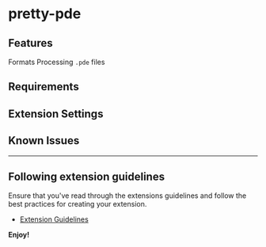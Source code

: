 # pretty-pde

## Features

Formats Processing `.pde` files

## Requirements

## Extension Settings

## Known Issues

---

## Following extension guidelines

Ensure that you've read through the extensions guidelines and follow the best practices for creating your extension.

- [Extension Guidelines](https://code.visualstudio.com/api/references/extension-guidelines)

**Enjoy!**
